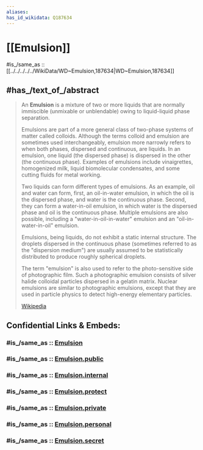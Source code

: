 ```yaml
---
aliases: 
has_id_wikidata: Q187634
---
```


# [[Emulsion]] 

#is_/same_as :: [[../../../../../WikiData/WD~Emulsion,187634|WD~Emulsion,187634]] 

## #has_/text_of_/abstract 

> An **Emulsion** is a mixture of two or more liquids that are normally immiscible (unmixable or unblendable) 
> owing to liquid-liquid phase separation. 
> 
> Emulsions are part of a more general class of two-phase systems of matter called colloids. 
> Although the terms colloid and emulsion are sometimes used interchangeably, emulsion more narrowly refers to when both phases, dispersed and continuous, are liquids. In an emulsion, one liquid (the dispersed phase) is dispersed in the other (the continuous phase). Examples of emulsions include vinaigrettes, homogenized milk, liquid biomolecular condensates, and some cutting fluids for metal working.
>
> Two liquids can form different types of emulsions. As an example, oil and water can form, first, an oil-in-water emulsion, in which the oil is the dispersed phase, and water is the continuous phase. Second, they can form a water-in-oil emulsion, in which water is the dispersed phase and oil is the continuous phase. Multiple emulsions are also possible, including a "water-in-oil-in-water" emulsion and an "oil-in-water-in-oil" emulsion.
>
> Emulsions, being liquids, do not exhibit a static internal structure. The droplets dispersed in the continuous phase (sometimes referred to as the "dispersion medium") are usually assumed to be statistically distributed to produce roughly spherical droplets.
>
> The term "emulsion" is also used to refer to the photo-sensitive side of photographic film. Such a photographic emulsion consists of silver halide colloidal particles dispersed in a gelatin matrix. Nuclear emulsions are similar to photographic emulsions, except that they are used in particle physics to detect high-energy elementary particles.
>
> [Wikipedia](https://en.wikipedia.org/wiki/Emulsion) 




## Confidential Links & Embeds: 

### #is_/same_as :: [Emulsion](/_Standards/Chemistry/Substance/Mixture/Emulsion.md) 

### #is_/same_as :: [Emulsion.public](/_public/Chemistry/Substance/Mixture/Emulsion.public.md) 

### #is_/same_as :: [Emulsion.internal](/_internal/Chemistry/Substance/Mixture/Emulsion.internal.md) 

### #is_/same_as :: [Emulsion.protect](/_protect/Chemistry/Substance/Mixture/Emulsion.protect.md) 

### #is_/same_as :: [Emulsion.private](/_private/Chemistry/Substance/Mixture/Emulsion.private.md) 

### #is_/same_as :: [Emulsion.personal](/_personal/Chemistry/Substance/Mixture/Emulsion.personal.md) 

### #is_/same_as :: [Emulsion.secret](/_secret/Chemistry/Substance/Mixture/Emulsion.secret.md)

